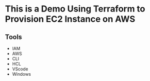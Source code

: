 # This is a Demo Using Terraform to Provision EC2 Instance on AWS
## Tools
- IAM
- AWS
- CLI
- HCL
- VScode
- Windows
